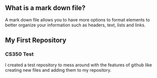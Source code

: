 ## What is a mark down file?

A mark down file allows you to have more options to format  elements to better organize your information such as
headers, text, lists and links.

## My First Repository

### CS350 Test
I created a test repository to mess around with the features of github like creating new files and adding them to my repository.
